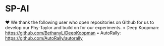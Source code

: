 # SP-AI

❤️ We thank the following user who open repositories on Github for us to develop our Phy-Taylor and build on for our experiments.
    •	Deep Koopman:  https://github.com/BethanyL/DeepKoopman
    •	AutoRally: https://github.com/AutoRally/autorally
